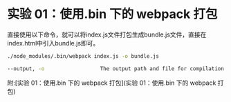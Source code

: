 # 实验 01：使用.bin 下的 webpack 打包

直接使用以下命令，就可以将index.js文件打包生成bundle.js文件，直接在index.html中引入bundle.js即可。

```sh
./node_modules/.bin/webpack index.js -o bundle.js
```

```sh
--output, -o                  The output path and file for compilation assets
```

附:[实验 01：使用.bin 下的 webpack 打包](实验 01：使用.bin 下的 webpack 打包)

